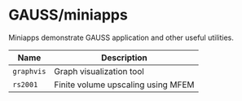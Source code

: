 GAUSS/miniapps
=================

<!-- BHEADER ++++++++++++++++++++++++++++++++++++++++++++++++++++++++++++++++++
 +
 + Copyright (c) 2018, Lawrence Livermore National Security, LLC.
 + Produced at the Lawrence Livermore National Laboratory.
 + LLNL-CODE-759464. All Rights reserved. See file COPYRIGHT for details.
 +
 + This file is part of GAUSS. For more information and source code
 + availability, see https://www.github.com/gelever/GAUSS.
 +
 + GAUSS is free software; you can redistribute it and/or modify it under the
 + terms of the GNU Lesser General Public License (as published by the Free
 + Software Foundation) version 2.1 dated February 1999.
 +
 +++++++++++++++++++++++++++++++++++++++++++++++++++++++++++++++++++ EHEADER -->

Miniapps demonstrate GAUSS application and other useful utilities.

| Name        | Description |
| ----------- |-------------|
| `graphvis` | Graph visualization tool |
| `rs2001` | Finite volume upscaling using MFEM |
